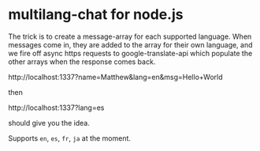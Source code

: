 # multilang-chat for node.js

The trick is to create a message-array for each supported language.  When messages come in, they are added to the array for their own language, and we fire off async https requests to google-translate-api which populate the other arrays when the response comes back.

http://localhost:1337?name=Matthew&lang=en&msg=Hello+World

then

http://localhost:1337?lang=es

should give you the idea.

Supports `en`, `es`, `fr`, `ja` at the moment.
